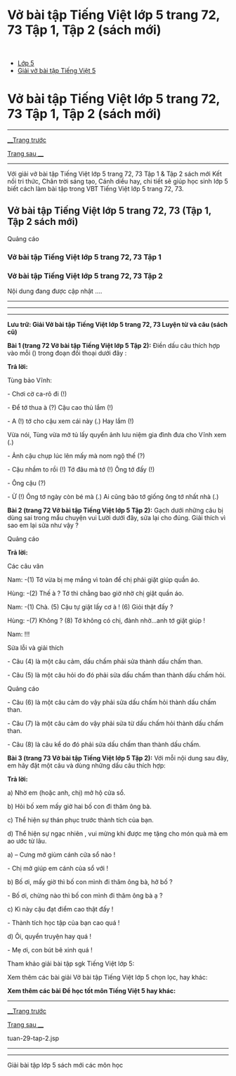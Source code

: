 # Vở bài tập Tiếng Việt lớp 5 trang 72, 73 Tập 1, Tập 2 (sách mới)

﻿

  * [Lớp 5](https://vietjack.com/series/lop-5.jsp)
  * [Giải vở bài tập Tiếng Việt 5](https://vietjack.com/giai-vo-bai-tap-tieng-viet-5/index.jsp)



# Vở bài tập Tiếng Việt lớp 5 trang 72, 73 Tập 1, Tập 2 (sách mới)

* * *

[__Trang trước](https://vietjack.com/giai-vo-bai-tap-tieng-viet-5/tuan-29-tap-2.jsp)

[Trang sau __](https://vietjack.com/giai-vo-bai-tap-tieng-viet-5/tuan-29-tap-2.jsp)

* * *

Với giải vở bài tập Tiếng Việt lớp 5 trang 72, 73 Tập 1 & Tập 2 sách mới Kết nối tri thức, Chân trời sáng tạo, Cánh diều hay, chi tiết sẽ giúp học sinh lớp 5 biết cách làm bài tập trong VBT Tiếng Việt lớp 5 trang 72, 73.

## Vở bài tập Tiếng Việt lớp 5 trang 72, 73 (Tập 1, Tập 2 sách mới)

Quảng cáo

### Vở bài tập Tiếng Việt lớp 5 trang 72, 73 Tập 1

### Vở bài tập Tiếng Việt lớp 5 trang 72, 73 Tập 2

Nội dung đang được cập nhật ....

* * *

* * *

* * *

**Lưu trữ: Giải Vở bài tập Tiếng Việt lớp 5 trang 72, 73 Luyện từ và câu (sách cũ)**

**Bài 1 (trang 72 Vở bài tập Tiếng Việt lớp 5 Tập 2):** Điền dấu câu thích hợp vào mỗi () trong đoạn đối thoại dưới đây : 

**Trả lời:**

Tùng bảo Vĩnh:

\- Chơi cờ ca-rô đi (!)

\- Để tớ thua à (?) Cậu cao thủ lắm (!)

\- A (!) tớ cho cậu xem cái này (.) Hay lắm (!) 

Vừa nói, Tùng vừa mở tủ lấy quyển ảnh lưu niệm gia đình đưa cho Vĩnh xem (.) 

\- Ảnh cậu chụp lúc lên mấy mà nom ngộ thế (?)

\- Cậu nhầm to rồi (!) Tớ đâu mà tớ (!) Ông tớ đấy (!) 

\- Ông cậu (?)

\- Ừ (!) Ông tớ ngày còn bé mà (.) Ai cũng bảo tớ giống ông tớ nhất nhà (.) 

**Bài 2 (trang 72 Vở bài tập Tiếng Việt lớp 5 Tập 2):** Gạch dưới những câu bị dùng sai trong mẩu chuyện vui Lười dưới đây, sửa lại cho đúng. Giải thích vì sao em lại sửa như vậy ?

Quảng cáo

**Trả lời:**

Các câu văn

Nam: -(1) Tớ vừa bị mẹ mắng vì toàn để chị phải giặt giúp quần áo. 

Hùng: -(2) Thế à ? Tớ thì chẳng bao giờ nhờ chị giặt quần áo. 

Nam: -(1) Chà. (5) Cậu tự giặt lấy cơ à ! (6) Giỏi thật đấy ? 

Hùng: -(7) Không ? (8) Tớ không có chị, đành nhờ…anh tớ giặt giúp ! 

Nam: !!! 

Sửa lỗi và giải thích 

\- Câu (4) là một câu cảm, dấu chấm phải sửa thành dấu chấm than. 

\- Câu (5) là một câu hỏi do đó phải sửa dấu chấm than thành dấu chấm hỏi. 

Quảng cáo

\- Câu (6) là một câu cảm do vậy phải sửa dấu chấm hỏi thành dấu chấm than. 

\- Câu (7) là một câu cảm do vậy phải sửa từ dấu chấm hỏi thành dấu chấm than. 

\- Câu (8) là câu kể do đó phải sửa dấu chấm than thành dấu chấm. 

**Bài 3 (trang 73 Vở bài tập Tiếng Việt lớp 5 Tập 2):** Với mỗi nội dung sau đây, em hãy đặt một câu và dùng những dấu câu thích hợp:

**Trả lời:**

a) Nhờ em (hoặc anh, chị) mở hộ cửa sổ.

b) Hỏi bố xem mấy giờ hai bố con đi thăm ông bà.

c) Thể hiện sự thán phục trước thành tích của bạn.

d) Thể hiện sự ngạc nhiên , vui mừng khi được mẹ tặng cho món quà mà em ao ước từ lâu. 

a) – Cưng mở giùm cánh cửa sổ nào !

\- Chị mở giúp em cánh của sổ với !

b) Bố ơi, mấy giờ thì bố con mình đi thăm ông bà, hở bố ? 

\- Bố ơi, chừng nào thì bố con mình đi thăm ông bà ạ ? 

c) Kì này cậu đạt điểm cao thật đấy !

\- Thành tích học tập của bạn cao quá !

d) Ôi, quyển truyện hay quá ! 

\- Mẹ ơi, con bút bê xinh quá !

Tham khảo giải bài tập sgk Tiếng Việt lớp 5:

Xem thêm các bài giải Vở bài tập Tiếng Việt lớp 5 chọn lọc, hay khác:

**Xem thêm các bài Để học tốt môn Tiếng Việt 5 hay khác:**

* * *

[__Trang trước](https://vietjack.com/giai-vo-bai-tap-tieng-viet-5/tuan-29-tap-2.jsp)

[Trang sau __](https://vietjack.com/giai-vo-bai-tap-tieng-viet-5/tuan-29-tap-2.jsp)

tuan-29-tap-2.jsp

* * *

* * *

Giải bài tập lớp 5 sách mới các môn học
